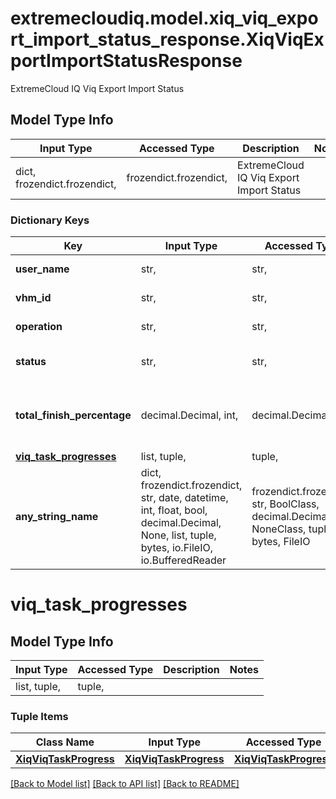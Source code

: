 # extremecloudiq.model.xiq_viq_export_import_status_response.XiqViqExportImportStatusResponse

ExtremeCloud IQ Viq Export Import Status 

## Model Type Info
Input Type | Accessed Type | Description | Notes
------------ | ------------- | ------------- | -------------
dict, frozendict.frozendict,  | frozendict.frozendict,  | ExtremeCloud IQ Viq Export Import Status  | 

### Dictionary Keys
Key | Input Type | Accessed Type | Description | Notes
------------ | ------------- | ------------- | ------------- | -------------
**user_name** | str,  | str,  | Name of the user | [optional] 
**vhm_id** | str,  | str,  | VHM ID of the user | [optional] 
**operation** | str,  | str,  | Type of operation | [optional] 
**status** | str,  | str,  | Current status of operation | [optional] 
**total_finish_percentage** | decimal.Decimal, int,  | decimal.Decimal,  | Total finish percentage | [optional] value must be a 64 bit integer
**[viq_task_progresses](#viq_task_progresses)** | list, tuple,  | tuple,  |  | [optional] 
**any_string_name** | dict, frozendict.frozendict, str, date, datetime, int, float, bool, decimal.Decimal, None, list, tuple, bytes, io.FileIO, io.BufferedReader | frozendict.frozendict, str, BoolClass, decimal.Decimal, NoneClass, tuple, bytes, FileIO | any string name can be used but the value must be the correct type | [optional]

# viq_task_progresses

## Model Type Info
Input Type | Accessed Type | Description | Notes
------------ | ------------- | ------------- | -------------
list, tuple,  | tuple,  |  | 

### Tuple Items
Class Name | Input Type | Accessed Type | Description | Notes
------------- | ------------- | ------------- | ------------- | -------------
[**XiqViqTaskProgress**](XiqViqTaskProgress.md) | [**XiqViqTaskProgress**](XiqViqTaskProgress.md) | [**XiqViqTaskProgress**](XiqViqTaskProgress.md) |  | 

[[Back to Model list]](../../README.md#documentation-for-models) [[Back to API list]](../../README.md#documentation-for-api-endpoints) [[Back to README]](../../README.md)

